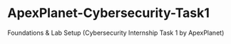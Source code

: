 # ApexPlanet-Cybersecurity-Task1
Foundations &amp; Lab Setup (Cybersecurity Internship Task 1 by ApexPlanet)
